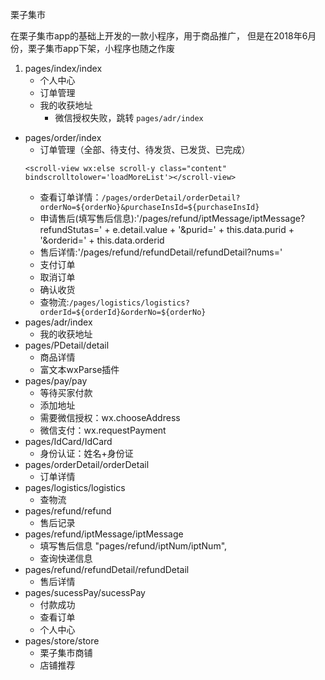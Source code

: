 栗子集市

在栗子集市app的基础上开发的一款小程序，用于商品推广，
但是在2018年6月份，栗子集市app下架，小程序也随之作废

1. pages/index/index
    - 个人中心
    - 订单管理
    - 我的收获地址
        - 微信授权失败，跳转 `pages/adr/index`
- pages/order/index
    - 订单管理（全部、待支付、待发货、已发货、已完成）
    ```
    <scroll-view wx:else scroll-y class="content" bindscrolltolower='loadMoreList'></scroll-view>

    ```
    - 查看订单详情：`/pages/orderDetail/orderDetail?orderNo=${orderNo}&purchaseInsId=${purchaseInsId}`
    - 申请售后(填写售后信息):'/pages/refund/iptMessage/iptMessage?refundStutas=' + e.detail.value + '&purid=' + this.data.purid + '&orderid=' + this.data.orderid
    - 售后详情:'/pages/refund/refundDetail/refundDetail?nums=' 
    - 支付订单
    - 取消订单
    - 确认收货
    - 查物流:`/pages/logistics/logistics?orderId=${orderId}&orderNo=${orderNo}`
- pages/adr/index
    - 我的收获地址
- pages/PDetail/detail
    - 商品详情
    - 富文本wxParse插件
- pages/pay/pay
    - 等待买家付款
    - 添加地址
    - 需要微信授权：wx.chooseAddress
    - 微信支付：wx.requestPayment
- pages/IdCard/IdCard
    - 身份认证：姓名+身份证
- pages/orderDetail/orderDetail
    - 订单详情
- pages/logistics/logistics
    - 查物流
- pages/refund/refund
    - 售后记录
- pages/refund/iptMessage/iptMessage
    - 填写售后信息
"pages/refund/iptNum/iptNum",
    - 查询快递信息
- pages/refund/refundDetail/refundDetail
    - 售后详情
- pages/sucessPay/sucessPay
    - 付款成功
    - 查看订单
    - 个人中心
- pages/store/store
    - 栗子集市商铺
    - 店铺推荐


